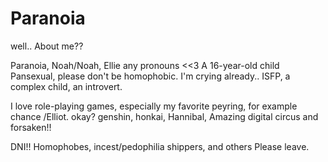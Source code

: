 # Paranoia
well.. About me??

Paranoia, Noah/Noah, Ellie any pronouns <<3
A 16-year-old child 
Pansexual, please don't be homophobic. I'm crying already..
ISFP, a complex child, an introvert. 

I love role-playing games, especially my favorite peyring, for example chance /Elliot. okay?
genshin, honkai, Hannibal, Amazing digital circus and forsaken!!

DNI!! Homophobes, incest/pedophilia shippers, and others Please leave.
